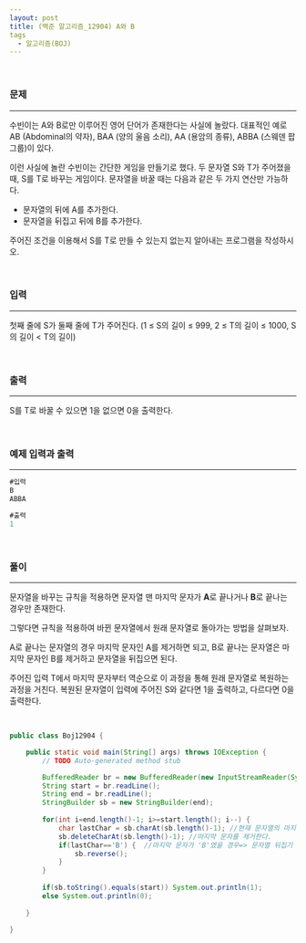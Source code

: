 ```yaml
---
layout: post
title: (백준 알고리즘_12904) A와 B
tags
  - 알고리즘(BOJ)
---
```


<br>

### 문제

---

수빈이는 A와 B로만 이루어진 영어 단어가 존재한다는 사실에 놀랐다. 대표적인 예로 AB (Abdominal의 약자), BAA (양의 울음 소리), AA (용암의 종류), ABBA (스웨덴 팝 그룹)이 있다.

이런 사실에 놀란 수빈이는 간단한 게임을 만들기로 했다. 두 문자열 S와 T가 주어졌을 때, S를 T로 바꾸는 게임이다. 문자열을 바꿀 때는 다음과 같은 두 가지 연산만 가능하다.

- 문자열의 뒤에 A를 추가한다.
- 문자열을 뒤집고 뒤에 B를 추가한다.

주어진 조건을 이용해서 S를 T로 만들 수 있는지 없는지 알아내는 프로그램을 작성하시오. 

<br>

### 입력

---

첫째 줄에 S가 둘째 줄에 T가 주어진다. (1 ≤ S의 길이 ≤ 999, 2 ≤ T의 길이 ≤ 1000, S의 길이 < T의 길이)

<br>

### 출력

---

S를 T로 바꿀 수 있으면 1을 없으면 0을 출력한다.

<br>

### 예제 입력과 출력

---

```java
#입력
B
ABBA
```

```java
#출력
1
```

<br>

### 풀이

---

문자열을 바꾸는 규칙을 적용하면 문자열 맨 마지막 문자가 <b>A</b>로 끝나거나 <b>B</b>로 끝나는 경우만 존재한다.

그렇다면 규칙을 적용하여 바뀐 문자열에서 원래 문자열로 돌아가는 방법을 살펴보자.

A로 끝나는 문자열의 경우 마지막 문자인 A를 제거하면 되고, B로 끝나는 문자열은 마지막 문자인 B를 제거하고 문자열을 뒤집으면 된다.

주어진 입력 T에서 마지막 문자부터 역순으로 이 과정을 통해 원래 문자열로 복원하는 과정을 거친다. 복원된 문자열이 입력에 주어진 S와 같다면 1을 출력하고, 다르다면 0을 출력한다.

<br>

```java
public class Boj12904 {

	public static void main(String[] args) throws IOException {
		// TODO Auto-generated method stub

		BufferedReader br = new BufferedReader(new InputStreamReader(System.in));
		String start = br.readLine();
		String end = br.readLine();
		StringBuilder sb = new StringBuilder(end);
		
		for(int i=end.length()-1; i>=start.length(); i--) {
			char lastChar = sb.charAt(sb.length()-1); //현재 문자열의 마지막 문자
			sb.deleteCharAt(sb.length()-1); //마지막 문자를 제거한다.
			if(lastChar=='B') {  //마지막 문자가 'B'였을 경우=> 문자열 뒤집기
				sb.reverse();
			}
		}
		
		if(sb.toString().equals(start)) System.out.println(1);
		else System.out.println(0);
		
	}

}

```

